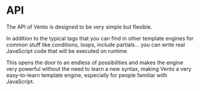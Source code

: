 # API

The API of Vento is designed to be very simple but flexible.

In addition to the typical tags that you can find in other template engines for common stuff like conditions, loops, include partials... you can write real JavaScript code that will be executed on runtime.

This opens the door to an endless of possibilities and makes the engine very powerful without the need to learn a new syntax, making Vento a very easy-to-learn template engine, especially for people familiar with JavaScript.

